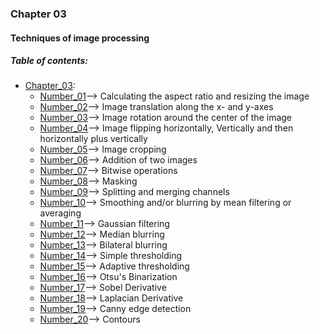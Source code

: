 ### Chapter 03
#### Techniques of image processing

##### Table of contents:
* [Chapter_03](/all/chapter_03):
    * [Number_01](/all/chapter_03/number_01.py)--> Calculating the aspect ratio and resizing the image
    * [Number_02](/all/chapter_03/number_02.py)--> Image translation along the x- and y-axes
    * [Number_03](/all/chapter_03/Number_03.py)--> Image rotation around the center of the image
    * [Number_04](/all/chapter_03/Number_04.py)--> Image flipping horizontally, Vertically and then horizontally plus vertically
    * [Number_05](/all/chapter_03/Number_05.py)--> Image cropping
    * [Number_06](/all/chapter_03/Number_06.py)--> Addition of two images
    * [Number_07](/all/chapter_03/Number_07.py)--> Bitwise operations
    * [Number_08](/all/chapter_03/Number_08.py)--> Masking
    * [Number_09](/all/chapter_03/Number_09.py)--> Splitting and merging channels
    * [Number_10](/all/chapter_03/Number_10.py)--> Smoothing and/or blurring by mean filtering or averaging
    * [Number_11](/all/chapter_03/Number_11.py)--> Gaussian filtering
    * [Number_12](/all/chapter_03/Number_12.py)--> Median blurring
    * [Number_13](/all/chapter_03/Number_13.py)--> Bilateral blurring
    * [Number_14](/all/chapter_03/Number_14.py)--> Simple thresholding
    * [Number_15](/all/chapter_03/Number_15.py)--> Adaptive thresholding
    * [Number_16](/all/chapter_03/Number_16.py)--> Otsu's Binarization
    * [Number_17](/all/chapter_03/Number_17.py)--> Sobel Derivative
    * [Number_18](/all/chapter_03/Number_18.py)--> Laplacian Derivative
    * [Number_19](/all/chapter_03/Number_19.py)--> Canny edge detection
    * [Number_20](/all/chapter_03/Number_20.py)--> Contours